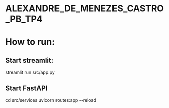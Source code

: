 # ALEXANDRE_DE_MENEZES_CASTRO_PB_TP4

# How to run:

## Start streamlit:
streamlit run src/app.py

## Start FastAPI
cd src/services
uvicorn routes:app --reload
